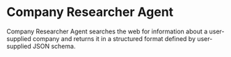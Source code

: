 # Company Researcher Agent

Company Researcher Agent searches the web for information about a user-supplied company and returns it in a structured format defined by user-supplied JSON schema.